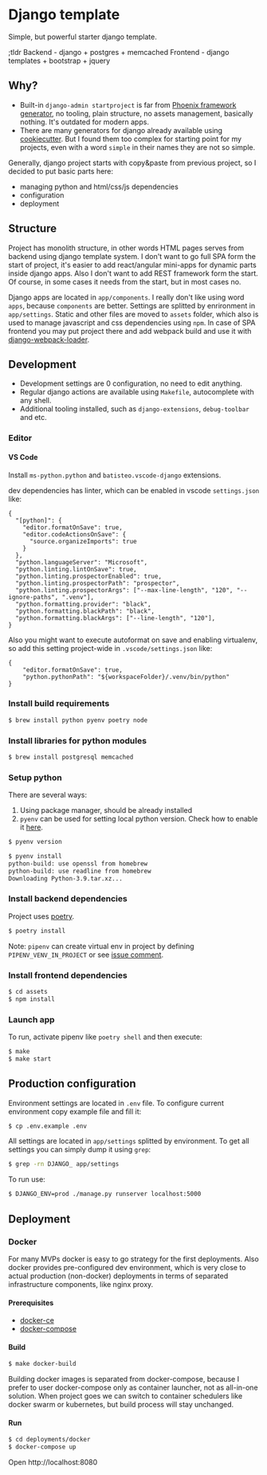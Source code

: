 # Django template

Simple, but powerful starter django template.

;tldr
Backend - django + postgres + memcached
Frontend - django templates + bootstrap + jquery

## Why?

-   Built-in `django-admin startproject` is far from [Phoenix framework generator](https://hexdocs.pm/phoenix/up_and_running.html), no tooling, plain structure, no assets management, basically nothing. It's outdated for modern apps.
-   There are many generators for django already available using [cookiecutter](https://github.com/cookiecutter/cookiecutter#python-django). But I found them too complex for starting point for my projects, even with a word `simple` in their names they are not so simple.

Generally, django project starts with copy&paste from previous project, so I decided to put basic parts here:

-   managing python and html/css/js dependencies
-   configuration
-   deployment

## Structure

Project has monolith structure, in other words HTML pages serves from backend using django template system. I don't want to go full SPA form the start of project, it's easier to add react/angular mini-apps for dynamic parts inside django apps. Also I don't want to add REST framework form the start. Of course, in some cases it needs from the start, but in most cases no.

Django apps are located in `app/components`. I really don't like using word `apps`, because `components` are better.
Settings are splitted by enrironment in `app/settings`.
Static and other files are moved to `assets` folder, which also is used to manage javascript and css dependencies using `npm`. In case of SPA frontend you may put project there and add webpack build and use it with [django-webpack-loader](https://github.com/owais/django-webpack-loader).

## Development

-   Development settings are 0 configuration, no need to edit anything.
-   Regular django actions are available using `Makefile`, autocomplete with any shell.
-   Additional tooling installed, such as `django-extensions`, `debug-toolbar` and etc.

### Editor

#### VS Code

Install `ms-python.python` and `batisteo.vscode-django` extensions.

dev dependencies has linter, which can be enabled in vscode `settings.json` like:

```
{
  "[python]": {
    "editor.formatOnSave": true,
    "editor.codeActionsOnSave": {
      "source.organizeImports": true
    }
  },
  "python.languageServer": "Microsoft",
  "python.linting.lintOnSave": true,
  "python.linting.prospectorEnabled": true,
  "python.linting.prospectorPath": "prospector",
  "python.linting.prospectorArgs": ["--max-line-length", "120", "--ignore-paths", ".venv"],
  "python.formatting.provider": "black",
  "python.formatting.blackPath": "black",
  "python.formatting.blackArgs": ["--line-length", "120"],
}
```

Also you might want to execute autoformat on save and enabling virtualenv, so add this setting project-wide in `.vscode/settings.json` like:

```
{
    "editor.formatOnSave": true,
    "python.pythonPath": "${workspaceFolder}/.venv/bin/python"
}
```

### Install build requirements

```bash
$ brew install python pyenv poetry node
```

### Install libraries for python modules

```bash
$ brew install postgresql memcached
```

### Setup python

There are several ways:

1. Using package manager, should be already installed
2. `pyenv` can be used for setting local python version. Check how to enable it [here](https://github.com/pyenv/pyenv#installation).

```bash
$ pyenv version

$ pyenv install
python-build: use openssl from homebrew
python-build: use readline from homebrew
Downloading Python-3.9.tar.xz...
```

### Install backend dependencies

Project uses [poetry](https://python-poetry.org/docs/#installation).

```bash
$ poetry install
```

Note:
`pipenv` can create virtual env in project by defining `PIPENV_VENV_IN_PROJECT` or see [issue comment](https://github.com/pypa/pipenv/issues/2197#issuecomment-446601760).

### Install frontend dependencies

```bash
$ cd assets
$ npm install
```

### Launch app

To run, activate pipenv like `poetry shell` and then execute:

```bash
$ make
$ make start
```

## Production configuration

Environment settings are located in `.env` file. To configure current environment copy example file and fill it:

```bash
$ cp .env.example .env
```

All settings are located in `app/settings` splitted by environment. To get all settings you can simply dump it using `grep`:

```bash
$ grep -rn DJANGO_ app/settings
```

To run use:

```bash
$ DJANGO_ENV=prod ./manage.py runserver localhost:5000
```

## Deployment

### Docker

For many MVPs docker is easy to go strategy for the first deployments. Also docker provides pre-configured dev environment,
which is very close to actual production (non-docker) deployments in terms of separated infrastructure components, like nginx proxy.

#### Prerequisites

-   [docker-ce](https://docs.docker.com/engine/installation)
-   [docker-compose](https://docs.docker.com/compose)

#### Build

```bash
$ make docker-build
```

Building docker images is separated from docker-compose, because I prefer to user docker-compose only as container launcher,
not as all-in-one solution. When project goes we can switch to container schedulers like docker swarm or kubernetes,
but build process will stay unchanged.

#### Run

```bash
$ cd deployments/docker
$ docker-compose up
```

Open http://localhost:8080
